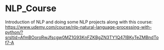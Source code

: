 # NLP_Course
Introduction of NLP and doing some NLP projects along with this course: https://www.udemy.com/course/nlp-natural-language-processing-with-python/?srsltid=AfmBOoroRwJfscgw0MZ1G93KnFZKBgZN3TY1Q47lBKyTeZMBndTof7-A
